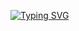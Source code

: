[![Typing SVG](https://readme-typing-svg.demolab.com?font=&weight=900&pause=1000&color=6E529E&center=true&random=true&width=435&lines=Hi!;I+am+Aditya+Vasipalli;Welcome+to+my+profile)](https://git.io/typing-svg)

<!--
**Aditya-Vasipalli/Aditya-Vasipalli** is a ✨ _special_ ✨ repository because its `README.md` (this file) appears on your GitHub profile.

Here are some ideas to get you started:

- 🔭 I’m currently working on ...
- 🌱 I’m currently learning ...
- 👯 I’m looking to collaborate on ...
- 🤔 I’m looking for help with ...
- 💬 Ask me about ...
- 📫 How to reach me: ...
- 😄 Pronouns: ...
- ⚡ Fun fact: ...
-->
